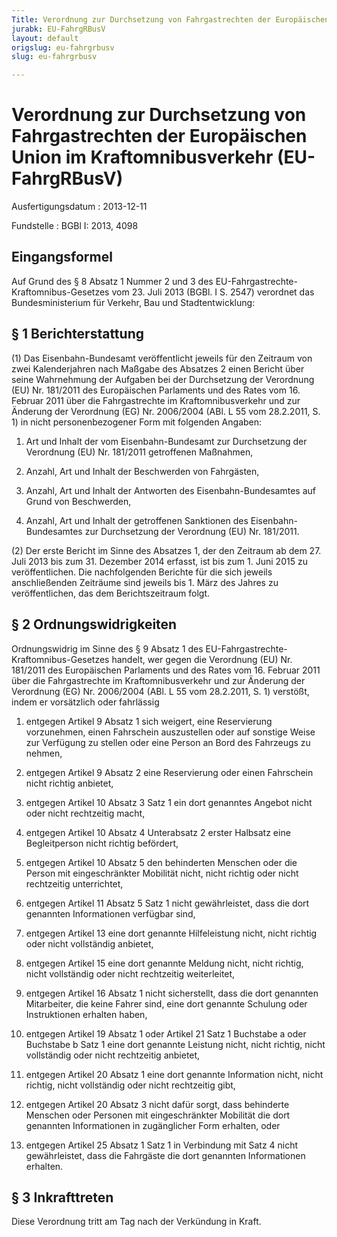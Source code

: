 ```yaml
---
Title: Verordnung zur Durchsetzung von Fahrgastrechten der Europäischen Union im Kraftomnibusverkehr
jurabk: EU-FahrgRBusV
layout: default
origslug: eu-fahrgrbusv
slug: eu-fahrgrbusv

---
```


# Verordnung zur Durchsetzung von Fahrgastrechten der Europäischen Union im Kraftomnibusverkehr (EU-FahrgRBusV)

Ausfertigungsdatum
:   2013-12-11

Fundstelle
:   BGBl I: 2013, 4098


## Eingangsformel

Auf Grund des § 8 Absatz 1 Nummer 2 und 3 des EU-Fahrgastrechte-
Kraftomnibus-Gesetzes vom 23. Juli 2013 (BGBl. I S. 2547) verordnet
das Bundesministerium für Verkehr, Bau und Stadtentwicklung:


## § 1 Berichterstattung

(1) Das Eisenbahn-Bundesamt veröffentlicht jeweils für den Zeitraum
von zwei Kalenderjahren nach Maßgabe des Absatzes 2 einen Bericht über
seine Wahrnehmung der Aufgaben bei der Durchsetzung der Verordnung
(EU) Nr. 181/2011 des Europäischen Parlaments und des Rates vom 16.
Februar 2011 über die Fahrgastrechte im Kraftomnibusverkehr und zur
Änderung der Verordnung (EG) Nr. 2006/2004 (ABl. L 55 vom 28.2.2011,
S. 1) in nicht personenbezogener Form mit folgenden Angaben:

1.  Art und Inhalt der vom Eisenbahn-Bundesamt zur Durchsetzung der
    Verordnung (EU) Nr. 181/2011 getroffenen Maßnahmen,


2.  Anzahl, Art und Inhalt der Beschwerden von Fahrgästen,


3.  Anzahl, Art und Inhalt der Antworten des Eisenbahn-Bundesamtes auf
    Grund von Beschwerden,


4.  Anzahl, Art und Inhalt der getroffenen Sanktionen des Eisenbahn-
    Bundesamtes zur Durchsetzung der Verordnung (EU) Nr. 181/2011.




(2) Der erste Bericht im Sinne des Absatzes 1, der den Zeitraum ab dem
27\. Juli 2013 bis zum 31. Dezember 2014 erfasst, ist bis zum 1. Juni
2015 zu veröffentlichen. Die nachfolgenden Berichte für die sich
jeweils anschließenden Zeiträume sind jeweils bis 1. März des Jahres
zu veröffentlichen, das dem Berichtszeitraum folgt.


## § 2 Ordnungswidrigkeiten

Ordnungswidrig im Sinne des § 9 Absatz 1 des
EU-Fahrgastrechte-Kraftomnibus-Gesetzes handelt, wer gegen die
Verordnung (EU) Nr. 181/2011 des Europäischen Parlaments und des Rates
vom 16. Februar 2011 über die Fahrgastrechte im Kraftomnibusverkehr
und zur Änderung der Verordnung (EG) Nr. 2006/2004 (ABl. L 55 vom
28\.2.2011, S. 1) verstößt, indem er vorsätzlich oder fahrlässig

1.  entgegen Artikel 9 Absatz 1 sich weigert, eine Reservierung
    vorzunehmen, einen Fahrschein auszustellen oder auf sonstige Weise zur
    Verfügung zu stellen oder eine Person an Bord des Fahrzeugs zu nehmen,


2.  entgegen Artikel 9 Absatz 2 eine Reservierung oder einen Fahrschein
    nicht richtig anbietet,


3.  entgegen Artikel 10 Absatz 3 Satz 1 ein dort genanntes Angebot nicht
    oder nicht rechtzeitig macht,


4.  entgegen Artikel 10 Absatz 4 Unterabsatz 2 erster Halbsatz eine
    Begleitperson nicht richtig befördert,


5.  entgegen Artikel 10 Absatz 5 den behinderten Menschen oder die Person
    mit eingeschränkter Mobilität nicht, nicht richtig oder nicht
    rechtzeitig unterrichtet,


6.  entgegen Artikel 11 Absatz 5 Satz 1 nicht gewährleistet, dass die dort
    genannten Informationen verfügbar sind,


7.  entgegen Artikel 13 eine dort genannte Hilfeleistung nicht, nicht
    richtig oder nicht vollständig anbietet,


8.  entgegen Artikel 15 eine dort genannte Meldung nicht, nicht richtig,
    nicht vollständig oder nicht rechtzeitig weiterleitet,


9.  entgegen Artikel 16 Absatz 1 nicht sicherstellt, dass die dort
    genannten Mitarbeiter, die keine Fahrer sind, eine dort genannte
    Schulung oder Instruktionen erhalten haben,


10. entgegen Artikel 19 Absatz 1 oder Artikel 21 Satz 1 Buchstabe a oder
    Buchstabe b Satz 1 eine dort genannte Leistung nicht, nicht richtig,
    nicht vollständig oder nicht rechtzeitig anbietet,


11. entgegen Artikel 20 Absatz 1 eine dort genannte Information nicht,
    nicht richtig, nicht vollständig oder nicht rechtzeitig gibt,


12. entgegen Artikel 20 Absatz 3 nicht dafür sorgt, dass behinderte
    Menschen oder Personen mit eingeschränkter Mobilität die dort
    genannten Informationen in zugänglicher Form erhalten, oder


13. entgegen Artikel 25 Absatz 1 Satz 1 in Verbindung mit Satz 4 nicht
    gewährleistet, dass die Fahrgäste die dort genannten Informationen
    erhalten.





## § 3 Inkrafttreten

Diese Verordnung tritt am Tag nach der Verkündung in Kraft.

